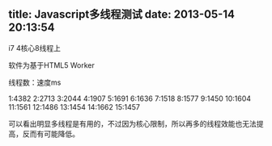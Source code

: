 title: Javascript多线程测试
date: 2013-05-14 20:13:54
---

i7 4核心8线程上

软件为基于HTML5 Worker

线程数：速度ms

1:4382
2:2713
3:2044
4:1907
5:1691
6:1636
7:1518
8:1577
9:1450
10:1604
11:1561
12:1486
13:1454
14:1662
15:1457

可以看出明显多线程是有用的，不过因为核心限制，所以再多的线程效能也无法提高，反而有可能降低。
